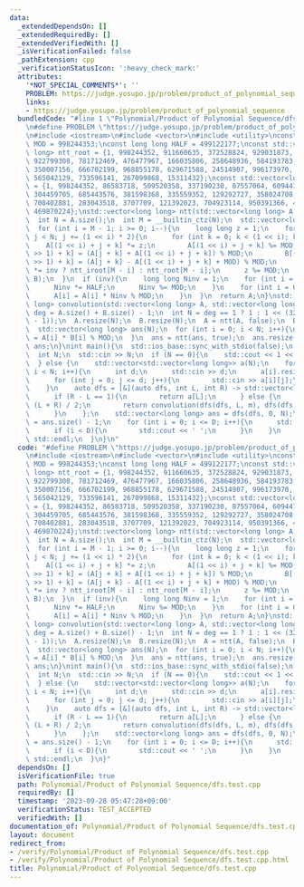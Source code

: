 ```yaml
---
data:
  _extendedDependsOn: []
  _extendedRequiredBy: []
  _extendedVerifiedWith: []
  _isVerificationFailed: false
  _pathExtension: cpp
  _verificationStatusIcon: ':heavy_check_mark:'
  attributes:
    '*NOT_SPECIAL_COMMENTS*': ''
    PROBLEM: https://judge.yosupo.jp/problem/product_of_polynomial_sequence
    links:
    - https://judge.yosupo.jp/problem/product_of_polynomial_sequence
  bundledCode: "#line 1 \"Polynomial/Product of Polynomial Sequence/dfs.test.cpp\"\
    \n#define PROBLEM \"https://judge.yosupo.jp/problem/product_of_polynomial_sequence\"\
    \n#include <iostream>\n#include <vector>\n#include <utility>\nconst long long\
    \ MOD = 998244353;\nconst long long HALF = 499122177;\nconst std::vector<long\
    \ long> ntt_root = {1, 998244352, 911660635, 372528824, 929031873, 452798380,\
    \ 922799308, 781712469, 476477967, 166035806, 258648936, 584193783, 63912897,\
    \ 350007156, 666702199, 968855178, 629671588, 24514907, 996173970, 363395222,\
    \ 565042129, 733596141, 267099868, 15311432};\nconst std::vector<long long> ntt_iroot\
    \ = {1, 998244352, 86583718, 509520358, 337190230, 87557064, 609441965, 135236158,\
    \ 304459705, 685443576, 381598368, 335559352, 129292727, 358024708, 814576206,\
    \ 708402881, 283043518, 3707709, 121392023, 704923114, 950391366, 428961804, 382752275,\
    \ 469870224};\nstd::vector<long long> ntt(std::vector<long long> A, bool inv){\n\
    \  int N = A.size();\n  int M = __builtin_ctz(N);\n  std::vector<long long> B(N);\n\
    \  for (int i = M - 1; i >= 0; i--){\n    long long z = 1;\n    for (int j = 0;\
    \ j < N; j += (1 << i) * 2){\n      for (int k = 0; k < (1 << i); k++){\n    \
    \    A[(1 << i) + j + k] *= z;\n        A[(1 << i) + j + k] %= MOD;\n        B[(j\
    \ >> 1) + k] = (A[j + k] + A[(1 << i) + j + k]) % MOD;\n        B[(N >> 1) + (j\
    \ >> 1) + k] = (A[j + k] - A[(1 << i) + j + k] + MOD) % MOD;\n      }\n      z\
    \ *= inv ? ntt_iroot[M - i] : ntt_root[M - i];\n      z %= MOD;\n    }\n    std::swap(A,\
    \ B);\n  }\n  if (inv){\n    long long Ninv = 1;\n    for (int i = 0; i < M; i++){\n\
    \      Ninv *= HALF;\n      Ninv %= MOD;\n    }\n    for (int i = 0; i < N; i++){\n\
    \      A[i] = A[i] * Ninv % MOD;\n    }\n  }\n  return A;\n}\nstd::vector<long\
    \ long> convolution(std::vector<long long> A, std::vector<long long> B){\n  int\
    \ deg = A.size() + B.size() - 1;\n  int N = deg == 1 ? 1 : 1 << (32 - __builtin_clz(deg\
    \ - 1));\n  A.resize(N);\n  B.resize(N);\n  A = ntt(A, false);\n  B = ntt(B, false);\n\
    \  std::vector<long long> ans(N);\n  for (int i = 0; i < N; i++){\n    ans[i]\
    \ = A[i] * B[i] % MOD;\n  }\n  ans = ntt(ans, true);\n  ans.resize(deg);\n  return\
    \ ans;\n}\nint main(){\n  std::ios_base::sync_with_stdio(false);\n  std::cin.tie(nullptr);\n\
    \  int N;\n  std::cin >> N;\n  if (N == 0){\n    std::cout << 1 << std::endl;\n\
    \  } else {\n    std::vector<std::vector<long long>> a(N);\n    for (int i = 0;\
    \ i < N; i++){\n      int d;\n      std::cin >> d;\n      a[i].resize(d + 1);\n\
    \      for (int j = 0; j <= d; j++){\n        std::cin >> a[i][j];\n      }\n\
    \    }\n    auto dfs = [&](auto dfs, int L, int R) -> std::vector<long long> {\n\
    \      if (R - L == 1){\n        return a[L];\n      } else {\n        int m =\
    \ (L + R) / 2;\n        return convolution(dfs(dfs, L, m), dfs(dfs, m, R));\n\
    \      }\n    };\n    std::vector<long long> ans = dfs(dfs, 0, N);\n    int D\
    \ = ans.size() - 1;\n    for (int i = 0; i <= D; i++){\n      std::cout << ans[i];\n\
    \      if (i < D){\n        std::cout << ' ';\n      }\n    }\n    std::cout <<\
    \ std::endl;\n  }\n}\n"
  code: "#define PROBLEM \"https://judge.yosupo.jp/problem/product_of_polynomial_sequence\"\
    \n#include <iostream>\n#include <vector>\n#include <utility>\nconst long long\
    \ MOD = 998244353;\nconst long long HALF = 499122177;\nconst std::vector<long\
    \ long> ntt_root = {1, 998244352, 911660635, 372528824, 929031873, 452798380,\
    \ 922799308, 781712469, 476477967, 166035806, 258648936, 584193783, 63912897,\
    \ 350007156, 666702199, 968855178, 629671588, 24514907, 996173970, 363395222,\
    \ 565042129, 733596141, 267099868, 15311432};\nconst std::vector<long long> ntt_iroot\
    \ = {1, 998244352, 86583718, 509520358, 337190230, 87557064, 609441965, 135236158,\
    \ 304459705, 685443576, 381598368, 335559352, 129292727, 358024708, 814576206,\
    \ 708402881, 283043518, 3707709, 121392023, 704923114, 950391366, 428961804, 382752275,\
    \ 469870224};\nstd::vector<long long> ntt(std::vector<long long> A, bool inv){\n\
    \  int N = A.size();\n  int M = __builtin_ctz(N);\n  std::vector<long long> B(N);\n\
    \  for (int i = M - 1; i >= 0; i--){\n    long long z = 1;\n    for (int j = 0;\
    \ j < N; j += (1 << i) * 2){\n      for (int k = 0; k < (1 << i); k++){\n    \
    \    A[(1 << i) + j + k] *= z;\n        A[(1 << i) + j + k] %= MOD;\n        B[(j\
    \ >> 1) + k] = (A[j + k] + A[(1 << i) + j + k]) % MOD;\n        B[(N >> 1) + (j\
    \ >> 1) + k] = (A[j + k] - A[(1 << i) + j + k] + MOD) % MOD;\n      }\n      z\
    \ *= inv ? ntt_iroot[M - i] : ntt_root[M - i];\n      z %= MOD;\n    }\n    std::swap(A,\
    \ B);\n  }\n  if (inv){\n    long long Ninv = 1;\n    for (int i = 0; i < M; i++){\n\
    \      Ninv *= HALF;\n      Ninv %= MOD;\n    }\n    for (int i = 0; i < N; i++){\n\
    \      A[i] = A[i] * Ninv % MOD;\n    }\n  }\n  return A;\n}\nstd::vector<long\
    \ long> convolution(std::vector<long long> A, std::vector<long long> B){\n  int\
    \ deg = A.size() + B.size() - 1;\n  int N = deg == 1 ? 1 : 1 << (32 - __builtin_clz(deg\
    \ - 1));\n  A.resize(N);\n  B.resize(N);\n  A = ntt(A, false);\n  B = ntt(B, false);\n\
    \  std::vector<long long> ans(N);\n  for (int i = 0; i < N; i++){\n    ans[i]\
    \ = A[i] * B[i] % MOD;\n  }\n  ans = ntt(ans, true);\n  ans.resize(deg);\n  return\
    \ ans;\n}\nint main(){\n  std::ios_base::sync_with_stdio(false);\n  std::cin.tie(nullptr);\n\
    \  int N;\n  std::cin >> N;\n  if (N == 0){\n    std::cout << 1 << std::endl;\n\
    \  } else {\n    std::vector<std::vector<long long>> a(N);\n    for (int i = 0;\
    \ i < N; i++){\n      int d;\n      std::cin >> d;\n      a[i].resize(d + 1);\n\
    \      for (int j = 0; j <= d; j++){\n        std::cin >> a[i][j];\n      }\n\
    \    }\n    auto dfs = [&](auto dfs, int L, int R) -> std::vector<long long> {\n\
    \      if (R - L == 1){\n        return a[L];\n      } else {\n        int m =\
    \ (L + R) / 2;\n        return convolution(dfs(dfs, L, m), dfs(dfs, m, R));\n\
    \      }\n    };\n    std::vector<long long> ans = dfs(dfs, 0, N);\n    int D\
    \ = ans.size() - 1;\n    for (int i = 0; i <= D; i++){\n      std::cout << ans[i];\n\
    \      if (i < D){\n        std::cout << ' ';\n      }\n    }\n    std::cout <<\
    \ std::endl;\n  }\n}"
  dependsOn: []
  isVerificationFile: true
  path: Polynomial/Product of Polynomial Sequence/dfs.test.cpp
  requiredBy: []
  timestamp: '2023-09-28 05:47:28+09:00'
  verificationStatus: TEST_ACCEPTED
  verifiedWith: []
documentation_of: Polynomial/Product of Polynomial Sequence/dfs.test.cpp
layout: document
redirect_from:
- /verify/Polynomial/Product of Polynomial Sequence/dfs.test.cpp
- /verify/Polynomial/Product of Polynomial Sequence/dfs.test.cpp.html
title: Polynomial/Product of Polynomial Sequence/dfs.test.cpp
---
```


